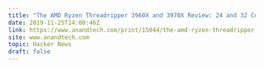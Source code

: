 ```yaml
---
title: "The AMD Ryzen Threadripper 3960X and 3970X Review: 24 and 32 Cores on 7nm"
date: 2019-11-25T14:00:46Z
link: https://www.anandtech.com/print/15044/the-amd-ryzen-threadripper-3960x-and-3970x-review-24-and-32-cores-on-7nm?utm_medium=RSS&utm_source=hune
site: www.anandtech.com
topic: Hacker News
draft: false
---
```

